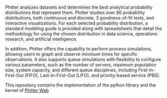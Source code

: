 <div class="logo-container">
    <LightPhitterLogo v-show="!isDarkTheme" class="logo" />
    <DarkPhitterLogo v-show="isDarkTheme" class="logo" />    
</div>

<p>
    Phitter analyzes datasets and determines the best analytical probability distributions that represent them. Phitter studies over 80 probability distributions, both continuous and discrete, 3 goodness-of-fit tests, and interactive visualizations. For each selected probability distribution, a standard modeling guide is provided along with spreadsheets that detail the methodology for using the chosen distribution in data science, operations research, and artificial intelligence.
</p>

<p>
    In addition, Phitter offers the capability to perform process simulations, allowing users to graph and observe minimum times for specific observations. It also supports queue simulations with flexibility to configure various parameters, such as the number of servers, maximum population size, system capacity, and different queue disciplines, including First-In-First-Out (FIFO), Last-In-First-Out (LIFO), and priority-based service (PBS).
</p>

<p>
    This repository contains the implementation of the python library and the kernel of <a href="https://phitter.io" target="_blank">Phitter Web</a>
</p>

<!--
<MiComponente titulo="Sección personalizada" descripcion="Este componente fue integrado en Markdown">
  Aquí puedo añadir contenido adicional que irá en el slot.
</MiComponente> -->

<script lang="ts">
import { defineComponent } from "vue";
import { useData } from "vitepress";

export default defineComponent({
    data() {
        return {
            isDarkTheme: false
        };
    },
    mounted() {
        const { isDark } = useData();
        this.isDarkTheme = isDark.value;
        
        this.$watch(
            () => isDark.value,
            (newValue: boolean) => {
                this.isDarkTheme = newValue;
            }
        );
    }
});
</script>

<style>
.logo-container {
    display: flex;
    justify-content: center;
    align-items: center;
}

.logo {
    max-width: 400px;
}
</style>
